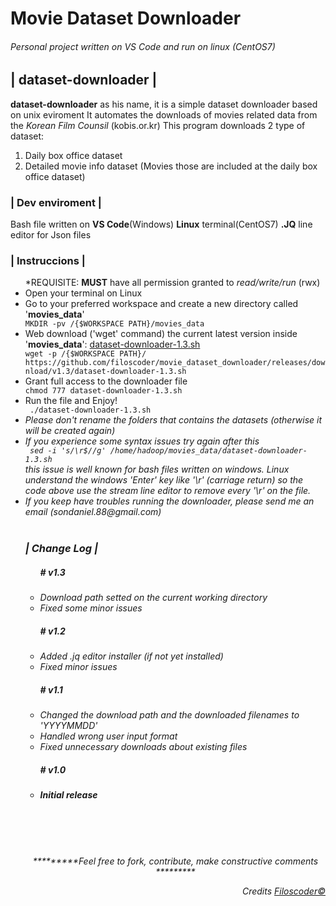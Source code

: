 # Movie Dataset Downloader
<h6>Personal project written on VS Code and run on linux (CentOS7)</h6>

<h2>| dataset-downloader |</h2>
  <p><b>dataset-downloader</b> as his name, it is a simple dataset downloader based on unix eviroment
  It automates the downloads of movies related data from the <i>Korean Film Counsil</i> (kobis.or.kr)
  This program downloads 2 type of dataset:
  <ol><li> Daily box office dataset </li>
    <li> Detailed movie info dataset (Movies those are included at the daily box office dataset) </li>
  </ol></p>
  
 <h3>| Dev enviroment |</h3>
  Bash file written on <b>VS Code</b>(Windows)
  <b>Linux</b> terminal(CentOS7)
  <b>.JQ</b> line editor for Json files
<br/>
<h3>| Instruccions |</h3>
<ul>
  *REQUISITE: <b>MUST</b> have all permission granted to <i>read/write/run</i> (rwx)
  <li> Open your terminal on Linux </li>
  <li> Go to your preferred workspace and create a new directory called '<b>movies_data</b>'</li>
  <code>MKDIR -pv /{$WORKSPACE PATH}/movies_data</code>
  <li> Web download ('wget' command) the current latest version inside '<b>movies_data</b>': <a href='https://github.com/filoscoder/movie_dataset_downloader/releases/download/v1.3/dataset-downloader-1.3.sh'>dataset-downloader-1.3.sh</a></li>
  <code>wget -p /{$WORKSPACE PATH}/ https://github.com/filoscoder/movie_dataset_downloader/releases/download/v1.3/dataset-downloader-1.3.sh </code>
  <li>Grant full access to the downloader file</li>
  <code>chmod 777 dataset-downloader-1.3.sh </code>
  <li>Run the file and Enjoy!</li>
  <code> ./dataset-downloader-1.3.sh </code>
  <br/>
  <li><em>Please don't rename the folders that contains the datasets (otherwise it will be created again)
  <li><em>If you experience some syntax issues try again after this</em></li>
  <code> sed -i 's/\r$//g' /home/hadoop/movies_data/dataset-downloader-1.3.sh</code>
  <br/><i>this issue is well known for bash files written on windows. Linux understand the windows 'Enter' key like '\r' (carriage return) so the code above use the stream line editor to remove every '\r' on the file.</i>
  <br/><li><em>If you keep have troubles running the downloader, please send me an email (sondaniel.88@gmail.com) </em></li>

  <br/>
  <h3>| Change Log |</h3>
<ul>
  <h5><strong># v1.3 </strong></h5>
  <li> Download path setted on the current working directory </li>
  <li> Fixed some minor issues </li>
    
  <h5><strong># v1.2 </strong></h5>
  <li> Added .jq editor installer (if not yet installed) </li>
  <li> Fixed minor issues </li>
  
  <h5><strong># v1.1 </strong></h5>
    <li> Changed the download path and the downloaded filenames to 'YYYYMMDD' </li>
    <li> Handled wrong user input format </li>
    <li> Fixed unnecessary downloads about existing files </li>
  
  <h5><strong># v1.0 </strong><h5>
    <li> Initial release </li>
</ul>
<br/><br/><br/>
<div align='center'><p>*********Feel free to fork, contribute, make constructive comments *********</p></div>

<div align='right'><p>Credits <a href="https://github.com/filoscoder/">Filoscoder&copy;</a></p></div>
